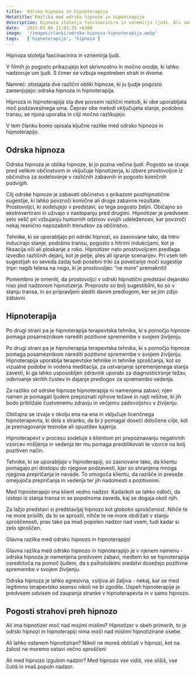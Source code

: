 ```yaml
---
title:  Odrska hipnoza in hipnoterapija
Metatitle: Razlika med odrsko hipnozo in hipnoteapijo
description: Hipnoza stoletja fascinacinira in vznemirja ljudi. Ali ima hipnotizer moč nad mojimi mislimi? Ali lahko ostanem hipnotiziran? Ali med hipnozo izgubim nadzor? Članek odgovori na vprašanja in pojasni razliko med odrsko hipnozo in hipnoterapijo
date:   2023-03-06 11:01:35 +0300
image:  '/images/clanki/odrska-hipnoza-hipnoterapija.webp'
tags:   ['hipnoterapija', 'hipnoza']
---
```


Hipnoza stoletja fascinacinira in vznemirja ljudi. 

V filmih jo pogosto prikazujejo kot skrivnostno in močno orodje, ki lahko nadzoruje um ljudi. S čimer se vzbuja nepotreben strah in dvome.

Namreč: obstajata dve različni obliki hipnoze, ki ju ljudje pogosto zamenjujejo: odrska hipnoza in hipnoterapija.

Hipnoza in hipnoterapija sta dve povsem različni metodi, ki obe uporabljata moč podzavestnega uma. Čeprav obe metodi vključujeta stanje, podobno transu, se njuna uporaba in cilji močno razlikujejo. 

V tem članku bomo opisala ključne razlike med odrsko hipnozo in hipnoterapijo.

## Odrska hipnoza

Odrska hipnoza je oblika hipnoze, ki jo pozna večina ljudi. Pogosto se izvaja pred velikim občinstvom in vključuje hipnotizerja, ki izbere prostovoljce iz občinstva za sodelovanje v različnih zabavnih in pogosto komičnih podvigih.



Cilj odrske hipnoze je zabavati občinstvo s prikazom posthipnotične sugestije, ki lahko povzroči komične ali druge zabavne rezultate. Prostovoljci, ki sodelujejo v predstavi, so tega pogosto željni. Običajno so ekstrovertirani in uživajo v nastopanju pred drugimi. Hipnotizer je predvsem zelo vešč pri vzbujanju humornih odzivov svojih udeležencev, kar povzroči nekaj resnično nepozabnih trenutkov za občinstvo. 

Tehnike, ki se uporabljajo pri odrski hipnozi, so zasnovane tako, da hitro inducirajo stanje, podobno transu, pogosto s hitrimi indukcijami, kot je fiksacija oči ali ploskanje z roko. Hipnotizer nato prostovoljcem predlaga izvedbo različnih dejanj, kot je petje, ples ali igranje scenarijev. Pri vseh teh sugestijah so seveda zadaj tudi posebni triki za povečanje moči sugestije (npr: nagib telesa na nogo, ki je prostovoljec “ne more” premakniti)

Pomembno je omeniti, da prostovoljci v odrski hipnotični predstavi dejansko niso pod nadzorom hipnotizerja. Preprosto so bolj sugestibilni, ko so v stanju transa, in so pripravljeni slediti danim predlogom, ker se jim zdijo zabavni.

## Hipnoterapija

Po drugi strani pa je hipnoterapija terapevtska tehnika, ki s pomočjo hipnoze pomaga posameznikom narediti pozitivne spremembe v svojem življenju. 

Po drugi strani pa je hipnoterapija terapevtska tehnika, ki s pomočjo hipnoze pomaga posameznikom narediti pozitivne spremembe v svojem življenju. 
Hipnoterapija uporablja terapevtske tehnike in tehnike sproščanja, kot so vizualne podobe in vodena meditacija, za ustvarjanje spremenjenega stanja zavesti, ki ga lahko usposobljen zdravnik uporabi za diagnosticiranje težav, odkrivanje skritih čustev in dajanje predlogov za spremembo vedenja. 

Za razliko od odrske hipnoze hipnoterapija ni namenjena zabavi; njen namen je pomagati ljudem prepoznati njihove težave in najti rešitve, ki jih bodo približale čustvenemu zdravju in večjemu zadovoljstvu v življenju. 

Običajno se izvaja v okolju ena na ena in vključuje licenčnega hipnoterapevta, ki dela s stranko, da bi ji pomagal doseči določene cilje, kot je premagovanje tesnobe ali opustitev kajenja.

Hipnoterapevt v procesu sodeluje s klientom pri prepoznavanju negativnih vzorcev mišljenja in vedenja ter mu pomaga preoblikovati te vzorce na bolj pozitiven način.

Tehnike, ki se uporabljajo v hipnoterapiji, so zasnovane tako, da klientu pomagajo pri dostopu do njegove podzavesti, kjer so shranjena mnoga njegova prepričanja in navade. To omogoča klientu, da razišče in preseže omejujoča prepričanja in vedenja ter jih nadomesti s pozitivnimi.

Med hipnoterapijo ima klient vedno nadzor. Kadarkoli se lahko odloči, da izstopi iz stanja transa in se popolnoma zaveda, kaj se dogaja okoli njih. 

Za lažjo predstavi si predstavljaj hipnozo kot globoko sproščenost. Nihče te ne more prisiliti, da bi se sprostil, nihče te ne more obdržati v stanju sproščenosti, prav tako pa imaš popolen nadzor nad vsem, tudi kadar si zelo sproščen.

Glavna razlika med odrsko hipnozo in hipnoterapijo!

Glavna razlika med odrsko hipnozo in hipnoterapijo je v njenem namenu - odrska hipnoza je namenjena predvsem zabavi, medtem ko se hipnoterapija osredotoča na pomoč ljudem, da s psihološkimi sredstvi dosežejo pozitivne spremembe v svojem življenju. 

Odrska hipnoza je lahko agresivna, vsiljiva ali žaljiva - nekaj, kar se med legitimno terapevtsko seanso nikoli ne bi zgodilo. Uspeh hipnoterapije je predvsem odvisen od zaupanja stranke v hipnoterapevta in v samo hipnozo. 

## Pogosti strahovi preh hipnozo

Ali ima hipnotizer moč nad mojimi mislimi? 
Hipnotizer v obeh primerih, to je odrski hipnozi in hipnoterapiji nima moči nad mislimi hipnotizirane osebe. 

Ali lahko ostanem hipnotiziran?
Nikoli ne moreš obtičati v hipnozi, kot na žalost ne moremo ostavi večno sproščeni

Ali med hipnozo izgubim nadzor?
Med hipnozo vse vidiš, vse slišiš, vse čutiš in imaš popoln nadzor.







